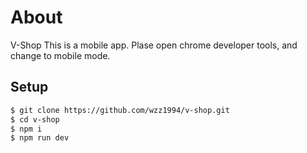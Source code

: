 # About
V-Shop
This is a mobile app. Plase open chrome developer tools, and change to mobile mode.

## Setup
```bash
$ git clone https://github.com/wzz1994/v-shop.git
$ cd v-shop
$ npm i
$ npm run dev
```